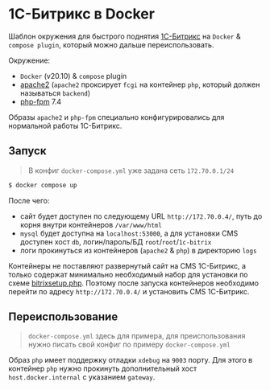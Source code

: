 
# 1С-Битрикс в Docker

Шаблон окружения для быстрого поднятия [1С-Битрикс](https://www.1c-bitrix.ru/) на `Docker` & `compose plugin`, который можно дальше переиспользовать.

Окружение:
* `Docker` (v20.10) & `compose` plugin
* [apache2](https://hub.docker.com/r/ubuntu/apache2) (`apache2` проксирует `fcgi` на контейнер `php`, который должен называться `backend`)
* [php-fpm](https://hub.docker.com/_/php) 7.4

Образы `apache2` и `php-fpm` специально конфигурировались для нормальной работы 1С-Битрикс.


## Запуск

> В конфиг `docker-compose.yml` уже задана сеть `172.70.0.1/24`

```bash
$ docker compose up
```

После чего:
* сайт будет доступен по следующему URL `http://172.70.0.4/`, путь до корня внутри контейнеров `/var/www/html`
* `mysql` будет доступна на `localhost:53000`, а для установки CMS доступен хост `db`, логин/пароль/БД `root`/`root`/`1c-bitrix`
* логи прокинуться из контейнеров (`apache2` & `php`) в директорию `logs`

Контейнеры не поставляют развернутый сайт на CMS 1С-Битрикс, а только содержат минимально необходимый набор для установки по схеме [bitrixsetup.php](https://www.1c-bitrix.ru/download/cms.php#tab-subsection-2). Поэтому после запуска контейнеров необходимо перейти по адресу `http://172.70.0.4/` и установить CMS 1С-Битрикс.


## Переиспользование

> `docker-compose.yml` здесь для примера, для преиспользования нужно писать свой конфиг по примеру `docker-compose.yml`

Образ `php` имеет поддержку отладки `xdebug` на `9003` порту. Для этого в контейнер `php` нужно прокинуть дополнительный хост `host.docker.internal` с указанием `gateway`.
